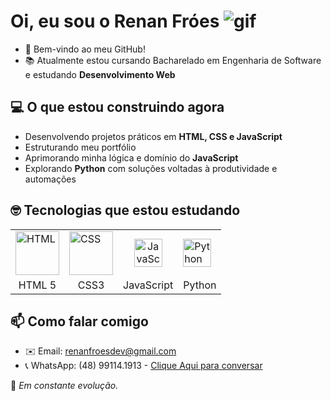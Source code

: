 # Oi, eu sou o Renan Fróes  ![gif](https://user-images.githubusercontent.com/18350557/176309783-0785949b-9127-417c-8b55-ab5a4333674e.gif)

- 🤝 Bem-vindo ao meu GitHub!
- 📚 Atualmente estou cursando Bacharelado em Engenharia de Software e estudando **Desenvolvimento Web**

## 💻 O que estou construindo agora

- Desenvolvendo projetos práticos em **HTML, CSS e JavaScript**
- Estruturando meu portfólio
- Aprimorando minha lógica e domínio do **JavaScript**
- Explorando **Python** com soluções voltadas à produtividade e automações

## 🤓 Tecnologias que estou estudando

<table>
  <tr>
    <td><img alt="HTML" src="https://raw.githubusercontent.com/marwin1991/profile-technology-icons/refs/heads/main/icons/html.png" height="70"></td>
    <td><img alt="CSS" src="https://raw.githubusercontent.com/marwin1991/profile-technology-icons/refs/heads/main/icons/css.png" height="70"></td>
    <td align="center"><img alt="JavaScript" src="https://raw.githubusercontent.com/marwin1991/profile-technology-icons/refs/heads/main/icons/javascript.png" height="45"></td>
    <td><img alt="Python" src="https://raw.githubusercontent.com/marwin1991/profile-technology-icons/refs/heads/main/icons/python.png" height="45"></td>
  </tr>
  <tr>
    <td align="center">HTML 5</td>
    <td align="center">CSS3</td>
    <td align="center">JavaScript</td>
    <td align="center">Python</td>
  </tr>
</table>


## 📫 Como falar comigo

- ✉️ Email: [renanfroesdev@gmail.com](mailto:renanfroesdev@gmail.com)
- 📞 WhatsApp: (48) 99114.1913 - [Clique Aqui para conversar](https://wa.me/5548991141913)

🚀 *Em constante evolução.*
